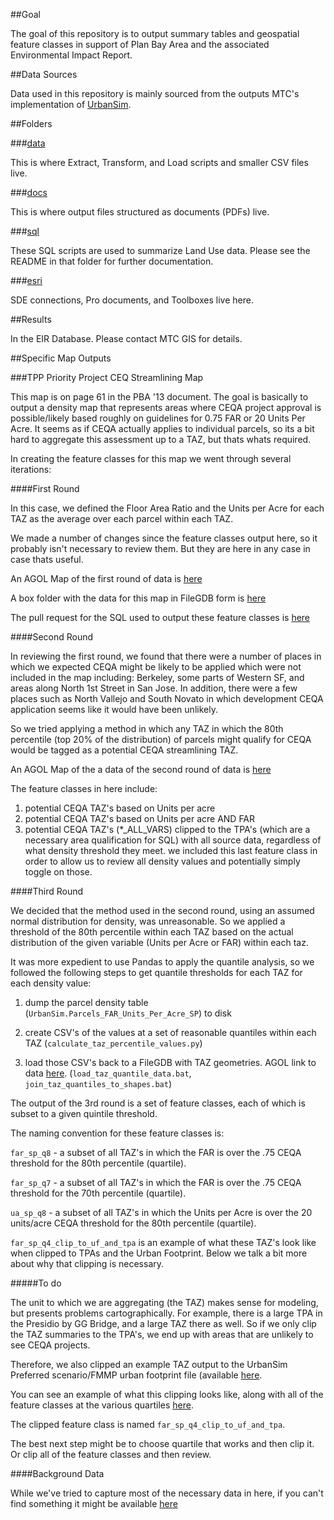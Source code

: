 ##Goal

The goal of this repository is to output summary tables and geospatial feature classes in support of Plan Bay Area and the associated Environmental Impact Report. 

##Data Sources

Data used in this repository is mainly sourced from the outputs MTC's implementation of [UrbanSim](https://github.com/MetropolitanTransportationCommission/bayarea_urbansim).   

##Folders  

###[data](https://github.com/MetropolitanTransportationCommission/UrbanSim_Spatial_Analysis/tree/master/data)  

This is where Extract, Transform, and Load scripts and smaller CSV files live.   

###[docs](https://github.com/MetropolitanTransportationCommission/UrbanSim_Spatial_Analysis/tree/master/docs)  

This is where output files structured as documents (PDFs) live.  

###[sql](https://github.com/MetropolitanTransportationCommission/UrbanSim_Spatial_Analysis/tree/master/sql)  

These SQL scripts are used to summarize Land Use data. Please see the README in that folder for further documentation.  

###[esri](https://github.com/MetropolitanTransportationCommission/UrbanSim_Spatial_Analysis/tree/master/esri)   

SDE connections, Pro documents, and Toolboxes live here.  

##Results  

In the EIR Database. Please contact MTC GIS for details.   

##Specific Map Outputs  

###TPP Priority Project CEQ Streamlining Map

This map is on page 61 in the PBA '13 document. The goal is basically to output a density map that represents areas where CEQA project approval is possible/likely based roughly on guidelines for 0.75 FAR or 20 Units Per Acre. It seems as if CEQA actually applies to individual parcels, so its a bit hard to aggregate this assessment up to a TAZ, but thats whats required.  

In creating the feature classes for this map we went through several iterations:

####First Round  

In this case, we defined the Floor Area Ratio and the Units per Acre for each TAZ as the average over each parcel within each TAZ.   
 
We made a number of changes since the feature classes output here, so it probably isn't necessary to review them. But they are here in any case in case thats useful.  

An AGOL Map of the first round of data is [here](http://arcg.is/2m8H2aK)  

A box folder with the data for this map in FileGDB form is [here](https://mtcdrive.box.com/s/spz1yatu4nq16kwe4xdu3cms32w6a04h)  

The pull request for the SQL used to output these feature classes is [here](https://github.com/MetropolitanTransportationCommission/UrbanSim_Spatial_Analysis/pull/5)  

####Second Round  

In reviewing the first round, we found that there were a number of places in which we expected CEQA might be likely to be applied which were not included in the map including: Berkeley, some parts of Western SF, and areas along North 1st Street in San Jose. In addition, there were a few places such as North Vallejo and South Novato in which development CEQA application seems like it would have been unlikely.  

So we tried applying a method in which any TAZ in which the 80th percentile (top 20% of the distribution) of parcels might qualify for CEQA would be tagged as a potential CEQA streamlining TAZ. 

An AGOL Map of the a data of the second round of data is [here](http://mtc.maps.arcgis.com/home/item.html?id=c75f9011843842eb96b64ff28abbb698&jobid=a30452e8-ebd7-4da2-a46e-6a747288637c)   

The feature classes in here include:

1) potential CEQA TAZ's based on Units per acre 
2) potential CEQA TAZ's based on Units per acre AND FAR
3) potential CEQA TAZ's (*_ALL_VARS) clipped to the TPA's (which are a necessary area qualification for SQL) with all source data, regardless of what density threshold they meet. we included this last feature class in order to allow us to review all density values and potentially simply toggle on those. 

####Third Round    

We decided that the method used in the second round, using an assumed normal distribution for density, was unreasonable. So we applied a threshold of the 80th percentile within each TAZ based on the actual distribution of the given variable (Units per Acre or FAR) within each taz.   

It was more expedient to use Pandas to apply the quantile analysis, so we followed the following steps to get quantile thresholds for each TAZ for each density value:

1) dump the parcel density table (`UrbanSim.Parcels_FAR_Units_Per_Acre_SP`) to disk

2) create CSV's of the values at a set of reasonable quantiles within each TAZ (`calculate_taz_percentile_values.py`)

3) load those CSV's back to a FileGDB with TAZ geometries. AGOL link to data [here](http://mtc.maps.arcgis.com/home/item.html?id=0d4c83530b9f4039a09a497b28e2a386). (`load_taz_quantile_data.bat`, `join_taz_quantiles_to_shapes.bat`)

The output of the 3rd round is a set of feature classes, each of which is subset to a given quintile threshold. 

The naming convention for these feature classes is:

`far_sp_q8` - a subset of all TAZ's in which the FAR is over the .75 CEQA threshold for the 80th percentile (quartile). 

`far_sp_q7` - a subset of all TAZ's in which the FAR is over the .75 CEQA threshold for the 70th percentile (quartile). 

`ua_sp_q8` - a subset of all TAZ's in which the Units per Acre is over the 20 units/acre CEQA threshold for the 80th percentile (quartile). 

`far_sp_q4_clip_to_uf_and_tpa` is an example of what these TAZ's look like when clipped to TPAs and the Urban Footprint. Below we talk a bit more about why that clipping is necessary. 

#####To do   

The unit to which we are aggregating (the TAZ) makes sense for modeling, but presents problems cartographically. For example, there is a large TPA in the Presidio by GG Bridge, and a large TAZ there as well. So if we only clip the TAZ summaries to the TPA's, we end up with areas that are unlikely to see CEQA projects.   

Therefore, we also clipped an example TAZ output to the UrbanSim Preferred scenario/FMMP urban footprint file (available [here](http://mtc.maps.arcgis.com/home/item.html?id=43cd558b015143089d62226396d1d11e&jobid=47cfc388-f7fb-41a1-ae34-1fb1029566b6).    

You can see an example of what this clipping looks like, along with all of the feature classes at the various quartiles [here](http://mtc.maps.arcgis.com/home/item.html?id=46a5f6b4c0c44bf6b529daa157ce8be8).  

The clipped feature class is named `far_sp_q4_clip_to_uf_and_tpa`.    

The best next step might be to choose quartile that works and then clip it. Or clip all of the feature classes and then review. 

####Background Data  

While we've tried to capture most of the necessary data in here, if you can't find something it might be available [here](https://mtcdrive.app.box.com/folder/19409281231)